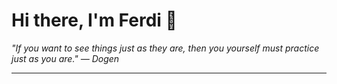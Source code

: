 <h1>Hi there, I'm Ferdi 👋</h1>

<p><em>
  "If you want to see things just as they are, then you yourself must practice just as you are." — Dogen
</em></p>

---
